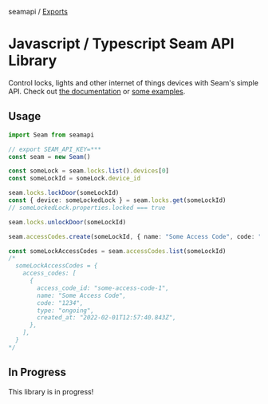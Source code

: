 seamapi / [Exports](modules.md)

# Javascript / Typescript Seam API Library

Control locks, lights and other internet of things devices with Seam's simple API. Check out [the documentation](./docs/modules.md) or [some examples](./examples).

## Usage

```ts
import Seam from seamapi

// export SEAM_API_KEY=***
const seam = new Seam()

const someLock = seam.locks.list().devices[0]
const someLockId = someLock.device_id

seam.locks.lockDoor(someLockId)
const { device: someLockedLock } = seam.locks.get(someLockId)
// someLockedLock.properties.locked === true

seam.locks.unlockDoor(someLockId)

seam.accessCodes.create(someLockId, { name: "Some Access Code", code: "1234" })

const someLockAccessCodes = seam.accessCodes.list(someLockId)
/* 
  someLockAccessCodes = {
    access_codes: [
      {
        access_code_id: "some-access-code-1",
        name: "Some Access Code",
        code: "1234",
        type: "ongoing",
        created_at: "2022-02-01T12:57:40.843Z",
      },
    ],
  }
*/
```

## In Progress

This library is in progress!
